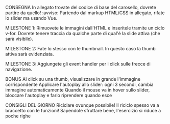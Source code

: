 CONSEGNA
In allegato trovate del codice di base del carosello, dovrete partire da quello! :avviso:
Partendo dal markup HTML/CSS in allegato, rifate lo slider ma usando Vue.

MILESTONE 1:
Rimuovete le immagini dall'HTML e inseritele tramite un ciclo v-for.
Dovrete tenere traccia da qualche parte di qual'è la slide attiva (che sarà visibile).

MILESTONE 2:
Fate lo stesso con le thumbnail. In questo caso la thumb attiva sarà evidenziata.

MILESTONE 3:
Aggiungete gli event handler per i click sulle frecce di navigazione.

BONUS
Al click su una thumb, visualizzare in grande l'immagine corrispondente
Applicare l'autoplay allo slider: ogni 3 secondi, cambia immagine automaticamente
Quando il mouse va in hover sullo slider, bloccare l'autoplay e farlo riprendere quando esce

CONSIGLI DEL GIORNO
Riciclare ovunque possibile!
Il riciclo spesso va a braccetto con le funzioni! Sapendole sfruttare bene, l'esercizio si riduce a poche righe